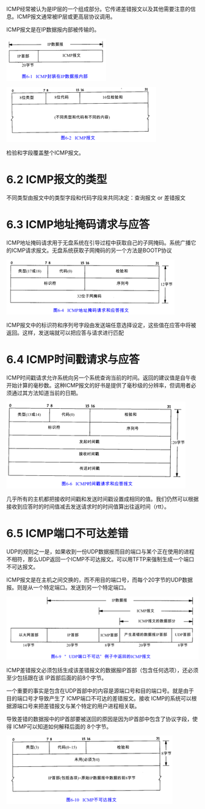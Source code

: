 ICMP经常被认为是IP层的一个组成部分。它传递差错报文以及其他需要注意的信息。ICMP报文通常被IP层或更高层协议调用。

ICMP报文是在IP数据报内部被传输的。

![graphic](img/chap6/img0.png)

![graphic](img/chap6/img1.png)

检验和字段覆盖整个ICMP报文。

# 6.2 ICMP报文的类型

不同类型由报文中的类型字段和代码字段来共同决定：查询报文 or 差错报文

# 6.3 ICMP地址掩码请求与应答

ICMP地址掩码请求用于无盘系统在引导过程中获取自己的子网掩码。系统广播它的ICMP请求报文。无盘系统获取子网掩码的另一个方法是BOOTP协议

![graphic](img/chap6/img2.png)

ICMP报文中的标识符和序列号字段由发送端任意选择设定，这些值在应答中将被返回。这样，发送端就可以把应答与请求进行匹配

# 6.4 ICMP时间戳请求与应答

ICMP时间戳请求允许系统向另一个系统查询当前的时间。返回的建议值是自午夜开始计算的毫秒数。这种ICMP报文的好书是提供了毫秒级的分辨率，但调用者必须通过其方法知道当前的日期。 

![graphic](img/chap6/img3.png)

几乎所有的主机都把接收时间戳和发送时间戳设置成相同的值。我们仍然可以根据接收到应答时的时间值减去发送请求时的时间值算出往返时间（rtt）。

# 6.5 ICMP端口不可达差错

UDP的规则之一是，如果收到一份UDP数据报而目的端口与某个正在使用的进程不相符，那么UDP返回一个ICMP不可达报文。可以用TFTP来强制生成一个端口不可达报文。

ICMP报文是在主机之间交换的，而不用目的端口号，而每个20字节的UDP数据报。则是从一个特定端口。发送到另一个特定端口。

![graphic](img/chap6/img4.png)

ICMP差错报文必须包括生成该差错报文的数据报IP首部（包含任何选项），还必须至少包括跟在该 IP首部后面的前8个字节。

一个重要的事实是包含在UDP首部中的内容是源端口号和目的端口号。就是由于目的端口号才导致产生了 ICMP端口不可达的差错报文。接收 ICMP的系统可以根据源端口号来把差错报文与某个特定的用户进程相关联。

导致差错的数据报中的IP首部要被送回的原因是因为IP首部中包含了协议字段，使得 ICMP可以知道如何解释后面的 8个字节。

![graphic](img/chap6/img5.png)